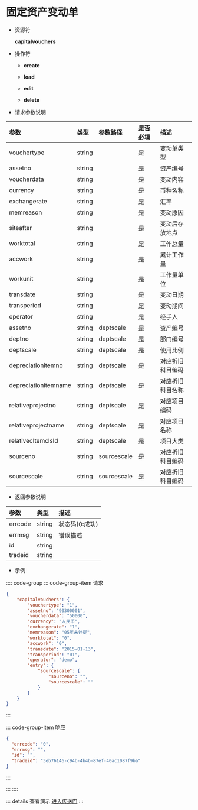 # 固定资产变动单

- 资源符

  **capitalvouchers**
  
- 操作符

  - **create** <Badge type="tip" text="v1" vertical="top" />

  - **load** <Badge type="tip" text="v2" vertical="top" />

  - **edit** <Badge type="tip" text="v2" vertical="top" />

  - **delete** <Badge type="tip" text="v2" vertical="top" />

- 请求参数说明

|参数				|类型	|参数路径	|是否必填	|描述					|
|:-					|:-		|:-			|:-			|:-						|
|vouchertype		|string |			|是			|变动单类型				|
|assetno			|string |			|是			|资产编号				|
|voucherdata		|string	|			|是			|变动内容				|
|currency			|string	|			|是			|币种名称				|
|exchangerate		|string	|			|是			|汇率					|
|memreason			|string	|			|是			|变动原因				|
|siteafter			|string	|			|是			|变动后存放地点			|
|worktotal			|string	|			|是			|工作总量				|
|accwork			|string	|			|是			|累计工作量				|
|workunit			|string	|			|是			|工作量单位				|
|transdate			|string	|			|是			|变动日期				|
|transperiod		|string	|			|是			|变动期间				|
|operator			|string	|			|是			|经手人					|
|assetno			|string	|deptscale	|是			|资产编号				|
|deptno				|string	|deptscale	|是			|部门编号				|
|deptscale			|string	|deptscale	|是			|使用比例				|
|depreciationitemno	|string	|deptscale	|是			|对应折旧科目编码			|
|depreciationitemname|string|deptscale	|是			|对应折旧科目名称			|
|relativeprojectno	|string	|deptscale	|是			|对应项目编码				|
|relativeprojectname|string	|deptscale	|是			|对应项目名称				|
|relativecItemclsId	|string	|deptscale	|是			|项目大类				|
|sourceno			|string	|sourcescale|是			|对应折旧科目编码			|
|sourcescale		|string	|sourcescale|是			|对应折旧科目编码			|

- 返回参数说明

|参数   |类型     |描述           |
|:-     |:-       |:-            |
|errcode|string   |状态码(0:成功) |
|errmsg |string   |错误描述       |
|id     |string   |               |
|tradeid|string   |               |

- 示例

:::: code-group
::: code-group-item 请求

```json
{
    "capitalvouchers": {
        "vouchertype": "1",
        "assetno": "90300001",
        "voucherdata": "50000",
        "currency": "人民币",
        "exchangerate": "1",
        "memreason": "05年末计提",
        "worktotal": "0",
        "accwork": "0",
        "transdate": "2015-01-13",
        "transperiod": "01",
        "operator": "demo",
        "entry": {
            "sourcescale": {
                "sourceno": "",
                "sourcescale": ""
            }
        }
    }
}
```

:::

::: code-group-item 响应

```json
{
  "errcode": "0",
  "errmsg": "",
  "id": "",
  "tradeid": "3eb76146-c94b-4b4b-87ef-40ac1087f9ba"
}
```

:::

:::
::::

::: details 查看演示
[进入传送门](/images/erp/gif/capitalvouchers.gif)
:::